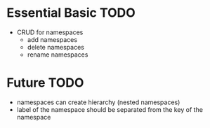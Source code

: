 # Essential Basic TODO

- CRUD for namespaces
  - add namespaces
  - delete namespaces
  - rename namespaces

# Future TODO
- namespaces can create hierarchy (nested namespaces)
- label of the namespace should be separated from the key of the namespace

